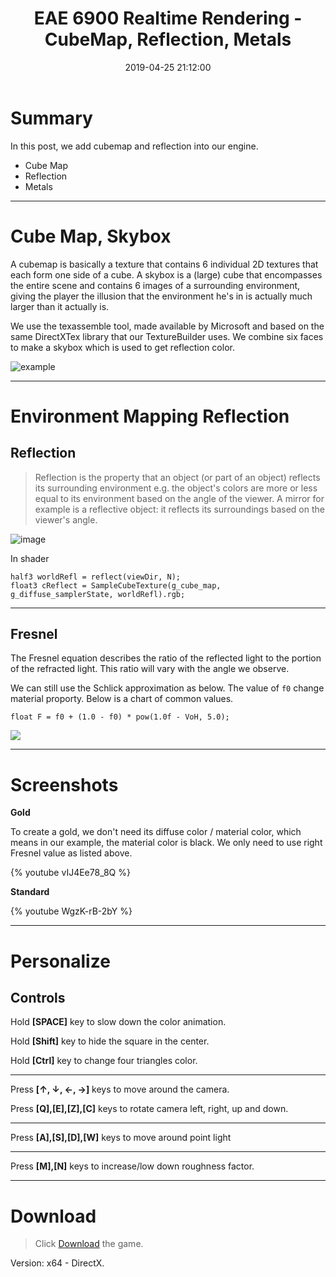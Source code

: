 ﻿---
title: EAE 6900 Realtime Rendering - CubeMap, Reflection, Metals
date: 2019-04-25 21:12:00
tags: 
- Entertainment Arts Engineering 
- Realtime Rendering
- CubeMap
- EAE 6900
categories: 
- Game Engine
- Realtime Rendering
thumbnail: https://i.loli.net/2019/04/22/5cbd3b1b28628.gif
toc: true
---

# Summary 


In this post, we add cubemap and reflection into our engine.

- Cube Map
- Reflection
- Metals



<!--more--> 
---
#  Cube Map, Skybox


A cubemap is basically a texture that contains 6 individual 2D textures that each form one side of a cube. A skybox is a (large) cube that encompasses the entire scene and contains 6 images of a surrounding environment, giving the player the illusion that the environment he's in is actually much larger than it actually is. 

We use the texassemble tool, made available by Microsoft and based on the same DirectXTex library that our TextureBuilder uses.  We combine six faces to make a skybox which is used to get reflection color.

![example](https://learnopengl.com/img/advanced/cubemaps_skybox.png)




----

# Environment Mapping Reflection


## Reflection


> Reflection is the property that an object (or part of an object) reflects its surrounding environment e.g. the object's colors are more or less equal to its environment based on the angle of the viewer. A mirror for example is a reflective object: it reflects its surroundings based on the viewer's angle.



![image](https://learnopengl.com/img/advanced/cubemaps_reflection_theory.png)


In shader

```
half3 worldRefl = reflect(viewDir, N);
float3 cReflect = SampleCubeTexture(g_cube_map, g_diffuse_samplerState, worldRefl).rgb;
```


--------------------- 


## Fresnel


The Fresnel equation describes the ratio of the reflected light to the portion of the refracted light. This ratio will vary with the angle we observe. 

We can still use the Schlick approximation as below. The value of `f0` change material proporty. Below is a chart of common values. 


```
float F = f0 + (1.0 - f0) * pow(1.0f - VoH, 5.0);
```

![](https://i.loli.net/2019/04/26/5cc27adb0b9a1.png)

---


# Screenshots

**Gold**

To create a gold, we don't need its diffuse color / material color, which means in our example, the material color is black. We only need to use right Fresnel value as listed above.

{% youtube vIJ4Ee78_8Q %}

**Standard**

{% youtube WgzK-rB-2bY %}




---


# Personalize

## Controls

Hold **[SPACE]** key to slow down the color animation. 

Hold **[Shift]** key to hide the square in the center.

Hold **[Ctrl]** key to change four triangles color.

---

Press **[↑, ↓, ←, →]** keys to move around the camera. 

Press **[Q],[E],[Z],[C]** keys to rotate camera left, right, up and down.

---


Press **[A],[S],[D],[W]** keys to move around point light

---


Press **[M],[N]** keys to increase/low down roughness factor. 


***
 



# Download

> Click [Download](http://chenmi.ink/dwns/MyGame_A13.zip) the game.

Version: x64 - DirectX.




